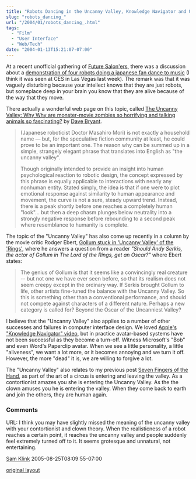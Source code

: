 ```yaml
---
title: "Robots Dancing in the Uncanny Valley, Knowledge Navigator and UI Design"
slug: "robots_dancing_"
url: "/2004/01/robots_dancing_.html"
tags:
  - "Film"
  - "User Interface"
  - "Web/Tech"
date: "2004-01-13T15:21:07-07:00"
---
```

<p>At a recent unofficial gathering of <a href="http://finnern.com/future/">Future Salon'ers</a>, there was a discussion about a <a href="http://pc.watch.impress.co.jp/docs/2003/1218/sony_06.wmv">demonstration of four robots doing a japanese fan dance to music</a> (I think it was seen at CES in Las Vegas last week). The remark was that it was vaguely disturbing because your intellect knows that they are just robots, but someplace deep in your brain you know that they are alive because of the way that they move.</p>
<p>There actually a wonderful web page on this topic, called <a href="http://www.arclight.net/~pdb/glimpses/valley.html">The Uncanny Valley: Why Why are monster-movie zombies so horrifying and talking animals so fascinating?</a> by <a href="http://www.arclight.net/~pdb/">Dave Bryant</a>.</p>
<blockquote>(Japanese roboticist Doctor Masahiro Mori) is not exactly a household name — but, for the speculative fiction community at least, he could prove to be an important one. The reason why can be summed up in a simple, strangely elegant phrase that translates into English as "the uncanny valley".
<p>Though originally intended to provide an insight into human psychological reaction to robotic design, the concept expressed by this phrase is equally applicable to interactions with nearly any nonhuman entity. Stated simply, the idea is that if one were to plot emotional response against similarity to human appearance and movement, the curve is not a sure, steady upward trend. Instead, there is a peak shortly before one reaches a completely human "look"... but then a deep chasm plunges below neutrality into a strongly negative response before rebounding to a second peak where resemblance to humanity is complete.</blockquote>The topic of the "Uncanny Valley" has also come up recently in a column by the movie critic Rodger Ebert, <a href="http://www.suntimes.com/output/answ-man/sho-sunday-ebert11.html">Gollum stuck in 'Uncanny Valley' of the 'Rings'</a>, where he answers a question from a reader <i>"Should Andy Serkis, the actor of Gollum in The Lord of the Rings, get an Oscar?"</i> where Ebert states:</p>
<blockquote>The genius of Gollum is that it seems like a convincingly real creature -- but not one we have ever seen before, so that its realism does not seem creepy except in the ordinary way. If Serkis brought Gollum to life, other artists fine-tuned the balance with the Uncanny Valley. So this is something other than a conventional performance, and should not compete against characters of a different nature. Perhaps a new category is called for? Beyond the Oscar of the Uncanniest Valley?</blockquote>I believe that the "Uncanny Valley" also applies to a number of other successes and failures in computer interface design. We loved <a href="http://www.bu.edu/jlengel/kn65kfs.mov">Apple's "Knowledge Navigator" video</a>, but in practice avatar-based systems have not been successful as they become a turn-off. Witness Microsoft's "Bob" and even Word's Paperclip avatar. When we see a little personality, a little "aliveness", we want a lot more, or it becomes annoying and we turn it off. However, the more "dead" it is, we are willing to forgive a lot.
<p>The "Uncanny Valley" also relates to my previous post <a href="/2004/01/seven_fingers_o.html">Seven Fingers of the Hand</a>, as part of the art of a circus is entering and leaving the valley. As a contortionist amazes you she is entering the Uncanny Valley. As the the clown amuses you he is entering the valley. When they come back to earth and join the others, they are human again.</p>
<footer><h3>Comments</h3>
<div class="u-comment h-cite">
<p class="p-content p-name">URL:
I think you may have slightly missed the meaning of the uncanny valley with your contortionist and clown theory.
When the realisticness of a robot reaches a certain point, it reaches the uncanny valley and people suddenly feel extremely turned off to it.  It seems grotesque and unnatural, not entertaining.
</p>
<a class="u-author h-card" href="#">Sam Klink</a>
<time class="dt-published" datetime="2005-08-25T08:09:55-07:00">2005-08-25T08:09:55-07:00</time>
</div>
</footer>
<p class="previous"><a href="/previous/2004/01/robots_dancing_.html" rel="syndication" class="u-syndication" >original layout</a></p>
